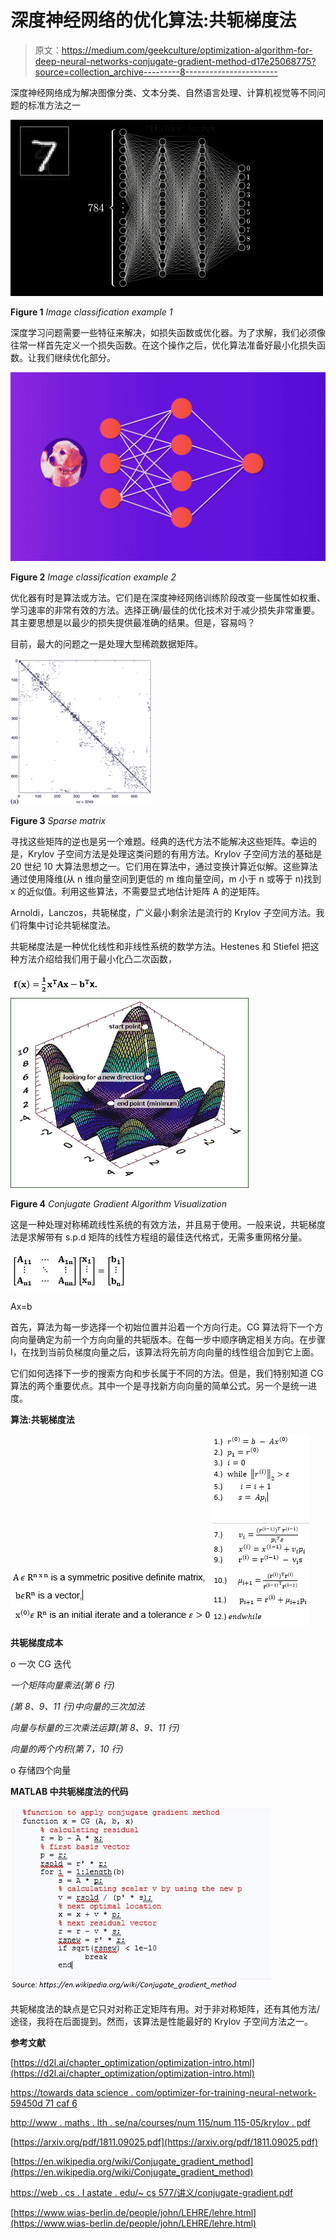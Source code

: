 # 深度神经网络的优化算法:共轭梯度法

> 原文：<https://medium.com/geekculture/optimization-algorithm-for-deep-neural-networks-conjugate-gradient-method-d17e25068775?source=collection_archive---------8----------------------->

深度神经网络成为解决图像分类、文本分类、自然语言处理、计算机视觉等不同问题的标准方法之一

![](img/6742b39a3f267dd3202dfb89b1d4227c.png)

**Figure 1** *Image classification example 1*

深度学习问题需要一些特征来解决，如损失函数或优化器。为了求解，我们必须像往常一样首先定义一个损失函数。在这个操作之后，优化算法准备好最小化损失函数。让我们继续优化部分。

![](img/a2bd95fe82f3aff95edf723c1a7eea36.png)

**Figure 2** *Image classification example 2*

优化器有时是算法或方法。它们是在深度神经网络训练阶段改变一些属性如权重、学习速率的非常有效的方法。选择正确/最佳的优化技术对于减少损失非常重要。其主要思想是以最少的损失提供最准确的结果。但是，容易吗？

目前，最大的问题之一是处理大型稀疏数据矩阵。

![](img/601f882ddf488edcdd6841a28e9f4325.png)

**Figure 3** *Sparse matrix*

寻找这些矩阵的逆也是另一个难题。经典的迭代方法不能解决这些矩阵。幸运的是，Krylov 子空间方法是处理这类问题的有用方法。Krylov 子空间方法的基础是 20 世纪 10 大算法思想之一。它们用在算法中，通过变换计算近似解。这些算法通过使用降维(从 n 维向量空间到更低的 m 维向量空间，m 小于 n 或等于 n)找到 x 的近似值。利用这些算法，不需要显式地估计矩阵 A 的逆矩阵。

Arnoldi，Lanczos，共轭梯度，广义最小剩余法是流行的 Krylov 子空间方法。我们将集中讨论共轭梯度法。

共轭梯度法是一种优化线性和非线性系统的数学方法。Hestenes 和 Stiefel 把这种方法介绍给我们用于最小化凸二次函数，

![](img/0da5786aeaa15682833dfd0e89a5af42.png)![](img/459e46eaf9e561fca90a71f7ebc7e473.png)

**Figure 4** *Conjugate Gradient Algorithm Visualization*

这是一种处理对称稀疏线性系统的有效方法，并且易于使用。一般来说，共轭梯度法是求解带有 s.p.d 矩阵的线性方程组的最佳迭代格式，无需多重网格分量。

![](img/438d2a16a3cba58684a5425b268d5954.png)

Ax=b

首先，算法为每一步选择一个初始位置并沿着一个方向行走。CG 算法将下一个方向向量确定为前一个方向向量的共轭版本。在每一步中顺序确定相关方向。在步骤 I，在找到当前负梯度向量之后，该算法将先前方向向量的线性组合加到它上面。

它们如何选择下一步的搜索方向和步长属于不同的方法。但是，我们特别知道 CG 算法的两个重要优点。其中一个是寻找新方向向量的简单公式。另一个是统一进度。

**算法:共轭梯度法**

![](img/624436f0bdb27f9a80dd4e3239905584.png)![](img/784c63ab0ba40c7cc72a998d056648fe.png)

**共轭梯度成本**

o 一次 CG 迭代

*一个矩阵向量乘法(第 6 行)*

*(第 8、9、11 行)中向量的三次加法*

*向量与标量的三次乘法运算(第 8、9、11 行)*

*向量的两个内积(第 7，10 行)*

o 存储四个向量

**MATLAB 中共轭梯度法的代码**

![](img/dd8d6064bf1f7d3efd02541cfb061717.png)

共轭梯度法的缺点是它只对对称正定矩阵有用。对于非对称矩阵，还有其他方法/途径，我将在后面提到。然而，该算法是性能最好的 Krylov 子空间方法之一。

**参考文献**

[https://d2l.ai/chapter_optimization/optimization-intro.html](https://d2l.ai/chapter_optimization/optimization-intro.html)

[https://towards data science . com/optimizer-for-training-neural-network-59450d 71 caf 6](https://towardsdatascience.com/optimizers-for-training-neural-network-59450d71caf6)

[http://www . maths . lth . se/na/courses/num 115/num 115-05/krylov . pdf](http://www.maths.lth.se/na/courses/NUM115/NUM115-05/krylov.pdf)

[https://arxiv.org/pdf/1811.09025.pdf](https://arxiv.org/pdf/1811.09025.pdf)

[https://en.wikipedia.org/wiki/Conjugate_gradient_method](https://en.wikipedia.org/wiki/Conjugate_gradient_method)

[https://web . cs . I astate . edu/~ cs 577/讲义/conjugate-gradient.pdf](https://web.cs.iastate.edu/~cs577/handouts/conjugate-gradient.pdf)

[https://www.wias-berlin.de/people/john/LEHRE/lehre.html](https://www.wias-berlin.de/people/john/LEHRE/lehre.html)